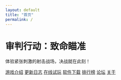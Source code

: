 ```yaml
---
layout: default
title: "首页"
permalink: /
---
```


<div class="hero">
  <h1>审判行动：致命瞄准</h1>
  <p>体验紧张刺激的射击战场，决战就在此刻！</p>
</div>

<div class="button-group">
  <a class="button" href="{{ '/intro/' | relative_url }}">游戏介绍</a>
  <a class="button" href="{{ '/changelog/' | relative_url }}">更新日志</a>
  <a class="button" href="{{ '/play/' | relative_url }}">在线试玩</a>
  <a class="button" href="{{ '/download/' | relative_url }}">软件下载</a>
  <a class="button" href="{{ '/leaderboard/' | relative_url }}">排行榜</a>
  <a class="button" href="{{ '/forum/' | relative_url }}">论坛</a>
  <a class="button" href="{{ '/about/' | relative_url }}">关于</a>
</div>
